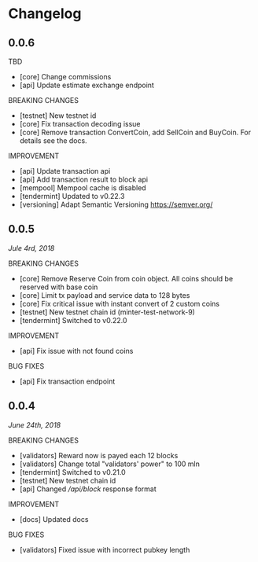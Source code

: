 # Changelog

## 0.0.6

TBD

- [core] Change commissions
- [api] Update estimate exchange endpoint

BREAKING CHANGES

- [testnet] New testnet id
- [core] Fix transaction decoding issue
- [core] Remove transaction ConvertCoin, add SellCoin and BuyCoin. For details see the docs.

IMPROVEMENT

- [api] Update transaction api
- [api] Add transaction result to block api
- [mempool] Mempool cache is disabled
- [tendermint] Updated to v0.22.3
- [versioning] Adapt Semantic Versioning https://semver.org/

## 0.0.5
*Jule 4rd, 2018*

BREAKING CHANGES

- [core] Remove Reserve Coin from coin object. All coins should be reserved with base coin
- [core] Limit tx payload and service data to 128 bytes
- [core] Fix critical issue with instant convert of 2 custom coins 
- [testnet] New testnet chain id (minter-test-network-9)
- [tendermint] Switched to v0.22.0

IMPROVEMENT

- [api] Fix issue with not found coins

BUG FIXES

- [api] Fix transaction endpoint

## 0.0.4

*June 24th, 2018*

BREAKING CHANGES

- [validators] Reward now is payed each 12 blocks
- [validators] Change total "validators' power" to 100 mln
- [tendermint] Switched to v0.21.0
- [testnet] New testnet chain id
- [api] Changed */api/block* response format

IMPROVEMENT

- [docs] Updated docs

BUG FIXES

- [validators] Fixed issue with incorrect pubkey length
